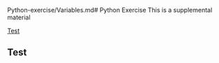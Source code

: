 Python-exercise/Variables.md# Python Exercise
This is a supplemental material

[Test](https://github.com/d-khan/Python-exercise/blob/main/Variables.md)

## Test
```{include} _Variables.md
```

